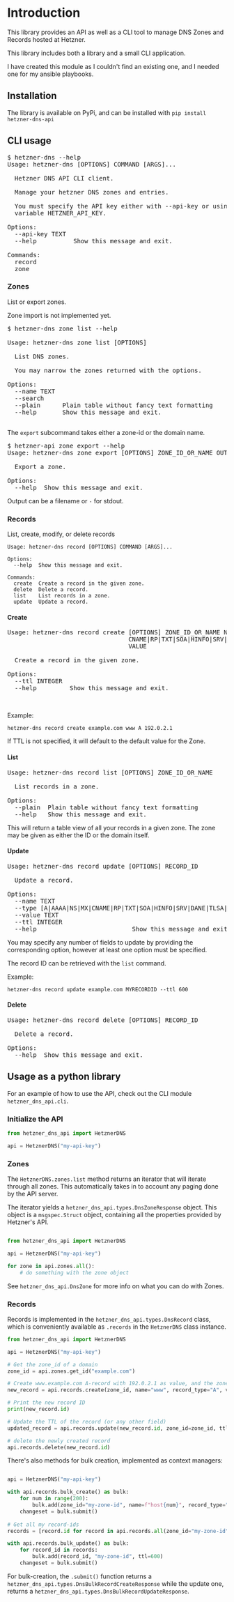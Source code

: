 # Introduction

This library provides an API as well as a CLI tool to manage DNS Zones and
Records hosted at Hetzner.

This library includes both a library and a small CLI application.

I have created this module as I couldn't find an existing one, and I needed one
for my ansible playbooks.

## Installation

The library is available on PyPi, and can be installed with `pip install hetzner-dns-api`

## CLI usage

<pre>
$ hetzner-dns --help
Usage: hetzner-dns [OPTIONS] COMMAND [ARGS]...

  Hetzner DNS API CLI client.

  Manage your hetzner DNS zones and entries.

  You must specify the API key either with --api-key or using the environment
  variable HETZNER_API_KEY.

Options:
  --api-key TEXT
  --help          Show this message and exit.

Commands:
  record
  zone
</pre>

### Zones
List or export zones.

Zone import is not implemented yet.

<pre>
$ hetzner-dns zone list --help

Usage: hetzner-dns zone list [OPTIONS]

  List DNS zones.

  You may narrow the zones returned with the options.

Options:
  --name TEXT
  --search
  --plain      Plain table without fancy text formatting
  --help       Show this message and exit.

</pre>

The `export` subcommand takes either a zone-id or the domain name.

<pre>
$ hetzner-api zone export --help
Usage: hetzner-dns zone export [OPTIONS] ZONE_ID_OR_NAME OUTPUT

  Export a zone.

Options:
  --help  Show this message and exit.
</pre>

Output can be a filename or `-` for stdout.

### Records
List, create, modify, or delete records

``` text
Usage: hetzner-dns record [OPTIONS] COMMAND [ARGS]...

Options:
  --help  Show this message and exit.

Commands:
  create  Create a record in the given zone.
  delete  Delete a record.
  list    List records in a zone.
  update  Update a record.
```

#### Create

<pre>
Usage: hetzner-dns record create [OPTIONS] ZONE_ID_OR_NAME NAME {A|AAAA|NS|MX|
                                 CNAME|RP|TXT|SOA|HINFO|SRV|DANE|TLSA|DS|CAA}
                                 VALUE

  Create a record in the given zone.

Options:
  --ttl INTEGER
  --help         Show this message and exit.


</pre>
Example:

`hetzner-dns record create example.com www A 192.0.2.1`

If TTL is not specified, it will default to the default value for the Zone.

#### List

<pre>
Usage: hetzner-dns record list [OPTIONS] ZONE_ID_OR_NAME

  List records in a zone.

Options:
  --plain  Plain table without fancy text formatting
  --help   Show this message and exit.
</pre>

This will return a table view of all your records in a given zone. The zone may
be given as either the ID or the domain itself.

#### Update

<pre>
Usage: hetzner-dns record update [OPTIONS] RECORD_ID

  Update a record.

Options:
  --name TEXT
  --type [A|AAAA|NS|MX|CNAME|RP|TXT|SOA|HINFO|SRV|DANE|TLSA|DS|CAA]
  --value TEXT
  --ttl INTEGER
  --help                          Show this message and exit.
</pre>

You may specify any number of fields to update by providing the corresponding
option, however at least one option must be specified.

The record ID can be retrieved with the `list` command.

Example:

`hetzner-dns record update example.com MYRECORDID --ttl 600`

#### Delete

<pre>
Usage: hetzner-dns record delete [OPTIONS] RECORD_ID

  Delete a record.

Options:
  --help  Show this message and exit.
</pre>

## Usage as a python library

For an example of how to use the API, check out the CLI module `hetzner_dns_api.cli`.

### Initialize the API


``` python
from hetzner_dns_api import HetznerDNS

api = HetznerDNS("my-api-key")

```

### Zones

The `HetznerDNS.zones.list` method returns an iterator that will iterate through
all zones. This automatically takes in to account any paging done by the API
server.

The iterator yields a `hetzner_dns_api.types.DnsZoneResponse` object. This object is a `msgspec.Struct` object, containing all the properties provided by Hetzner's API.

``` python

from hetzner_dns_api import HetznerDNS

api = HetznerDNS("my-api-key")

for zone in api.zones.all():
    # do something with the zone object

```

See `hetzner_dns_api.DnsZone` for more info on what you can do with Zones.

### Records

Records is implemented in the `hetzner_dns_api.types.DnsRecord` class, which is
conveniently available as `.records` in the `HetznerDNS` class instance.

``` python
from hetzner_dns_api import HetznerDNS

api = HetznerDNS("my-api-key")

# Get the zone_id of a domain
zone_id = api.zones.get_id("example.com")

# Create www.example.com A-record with 192.0.2.1 as value, and the zone default ttl
new_record = api.records.create(zone_id, name="www", record_type="A", value="192.0.2.1")

# Print the new record ID
print(new_record.id)

# Update the TTL of the record (or any other field)
updated_record = api.records.update(new_record.id, zone_id=zone_id, ttl=600)

# delete the newly created record
api.records.delete(new_record.id)

```

There's also methods for bulk creation, implemented as context managers:

``` python

api = HetznerDNS("my-api-key")

with api.records.bulk_create() as bulk:
    for num in range(200):
        bulk.add(zone_id="my-zone-id", name=f"host{num}", record_type="AAAA", value=f"2001:db8:f00::{num}")
    changeset = bulk.submit()
    
# Get all my record-ids
records = [record.id for record in api.records.all(zone_id="my-zone-id")]

with api.records.bulk_update() as bulk:
    for record_id in records:
        bulk.add(record_id, "my-zone-id", ttl=600)
    changeset = bulk.submit()

```

For bulk-creation, the `.submit()` function returns a
`hetzner_dns_api.types.DnsBulkRecordCreateResponse` while the update one, returns a
`hetzner_dns_api.types.DnsBulkRecordUpdateResponse`.








